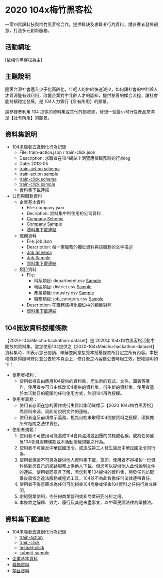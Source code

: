 # 2020 104x梅竹黑客松

一零四資訊科技與梅竹黑客松合作，提供職缺及求職者行為資料，請參賽者發揮創意，打造多元創新服務。

## 活動網址
[依梅竹黑客松為主]

## 主題說明
隨著台灣社會邁入少子化高齡化，年輕人的供給快速減少，如何讓社會的中壯齡人才資源能有效利用，改變企業對中壯齡人才的認知，提供友善的媒合流程，讓社會能持續穩定發展，是 104人力銀行【壯有所用】的願景。 

請參賽者利用 104 提供的資料集或其他外部資源，發想一個最小可行性產品來滿足【壯有所用】的願景。


## 資料集說明
* 104求職者去識別化行為記錄
    + File: train-action.json / train-click.json
    + Description: 求職者在104網站上瀏覽應徵職務時的行為log
    + Date: 2018-05
    + [train-action schema](data-schema/train_action_schema.md)
    + [train-action sample](sample-data/train_action_sample.json)
    + [train-click schema](data-schema/train_click_schema.md)
    + [train-click sample](sample-data/train_click_sample.json)
    + [資料集下載連結](2018-104-hackathon-dataset.md)
* 公司與職務資料
    + 企業基本資料
        - File: company.json
        - Decription: 資料集中所使用的公司資料
        - [Company Schema](data-schema/companies_schema.md)
        - [Company Sample](sample-data/companies_sample.json)
        - [資料集下載連結](2018-104-hackathon-dataset.md)
    + 職務資料
        - File: job.json
        - Description: 每一筆職務的欄位資料與該職務的文字描述
        - [Job Schema](data-schema/job_info_schema.md)
        - [Job Sample](sample-data/job_info_sample.json)
        - [資料集下載連結](2018-104-hackathon-dataset.md)
    + 類目資料
        - File:
            - 科系類目: department.csv [Sample](sample-data/department_sample.csv)
            - 地區類目: district.csv [Sample](sample-data/district_sample.csv)
            - 產業類目: industry.csv [Sample](sample-data/industry_sample.csv)
            - 職務類目: job_category.csv [Sample](sample-data/job_category_sample.csv)
        - Description: 在職務結構化欄位中的類目對照
        - [資料集下載連結](2018-104-hackathon-dataset.md)


## 104開放資料授權條款 
【2020-104xMeichu-hackathon-dataset】是 2020年 104x梅竹黑客松活動中開放的資料集。當您使用104提供之【2020-104xMeichu-hackathon-dataset】資料集時，即表示您已閱讀、瞭解並同意接受本授權條款所訂定之所有內容。本授權條款得隨時修訂並公告於本頁面上，修訂後之內容自公告時起生效，授權說明如下：

* 使用者權利：
    + 使用者得自由應用104提供的資料集，產生新的程式、文件、圖表等著作，使用者亦可自由修改104提供的資料集，衍生新的資料集，使用者基於本活動目的範圍的任何使用方式，無須104再為授權。
* 使用者義務：
    + 使用者必須在您的著作或衍生資料集明確標示【2020 104x梅竹黑客松】為資料來源，與此份說明文件的連結。
    + 使用者違反前項標示義務，視為自始未取得104開放資料之授權，須負擔所有相關之法律責任。
* 使用者規範：
    1. 使用者不可使用可能造成104會員混淆或困擾的商標或名稱，或為任何違反104會員服務條款或本活動授權規範之行為。
    2. 使用者不可違反中華民國法令，或造成第三人發生違反中華民國法令的行為。
    3. 使用者保證不可另為提供他人資料集下載，意即，使用者不得複製一份資料集到您自己的網路服務上供他人下載，但您可以提供他人此份說明文件的連結。使用者同意且了解，若您利用104提供的資料集，開發任何妨礙善良風俗之違法服務或程式工具，104並不為此負擔任何法律連帶責任。
    4. 使用者不得意圖或為任何可能損害104商譽或侵害104資料之任何行為或聲明。
    5. 謝絕競業使用，作任何商業營利或非商業研究分析之用。
    6. 本條款之解釋、效力、履行及其他未盡事宜，以中華民國法律為準據法。

## 資料集下載連結
* 104求職者去識別化行為記錄
    + [train-action](https://www.104.com.tw/hackathon/2020/104xmeichu-dataset/train-action.html)
    + [train-click](https://www.104.com.tw/hackathon/2020/104xmeichu-dataset/train-click.html)
    + [testset-click](https://www.104.com.tw/hackathon/2020/104xmeichu-dataset/testset-click.html)
    + [submit-sample](https://www.104.com.tw/hackathon/2020/104xmeichu-dataset/submit-sample.html)
* [企業基本資料](https://www.104.com.tw/hackathon/2020/104xmeichu-dataset/company.html)
* [職務資料](https://www.104.com.tw/hackathon/2020/104xmeichu-dataset/job.html)
* [類目資料](https://www.104.com.tw/hackathon/2020/104xmeichu-dataset/category.html)
